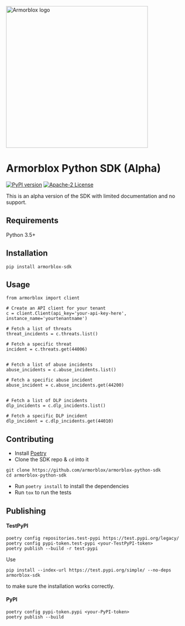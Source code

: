 <img src="https://assets.armorblox.com/f/52352/775x159/8fa6246e47/logo_color.svg" width=387 alt="Armorblox logo">

# Armorblox Python SDK (Alpha)

[![PyPI version](https://badge.fury.io/py/armorblox-sdk.svg)](https://badge.fury.io/py/armorblox-sdk)
[![Apache-2 License](https://img.shields.io/badge/license-Apache2-blueviolet)](https://www.apache.org/licenses/LICENSE-2.0)

This is an alpha version of the SDK with limited documentation and no support.

## Requirements

Python 3.5+

## Installation

```
pip install armorblox-sdk
```

## Usage

```
from armorblox import client

# Create an API client for your tenant
c = client.Client(api_key='your-api-key-here', instance_name='yourtenantname')

# Fetch a list of threats
threat_incidents = c.threats.list()

# Fetch a specific threat
incident = c.threats.get(44006)


# Fetch a list of abuse incidents
abuse_incidents = c.abuse_incidents.list()

# Fetch a specific abuse incident
abuse_incident = c.abuse_incidents.get(44200)


# Fetch a list of DLP incidents
dlp_incidents = c.dlp_incidents.list()

# Fetch a specific DLP incident
dlp_incident = c.dlp_incidents.get(44010)
```

## Contributing

* Install [Poetry](https://python-poetry.org)
* Clone the SDK repo & `cd` into it
```
git clone https://github.com/armorblox/armorblox-python-sdk
cd armorblox-python-sdk
```
* Run `poetry install` to install the dependencies
* Run `tox` to run the tests

## Publishing

#### TestPyPI
```
poetry config repositories.test-pypi https://test.pypi.org/legacy/
poetry config pypi-token.test-pypi <your-TestPyPI-token>
poetry publish --build -r test-pypi
```

Use
```
pip install --index-url https://test.pypi.org/simple/ --no-deps armorblox-sdk
```
to make sure the installation works correctly.

#### PyPI
```
poetry config pypi-token.pypi <your-PyPI-token>
poetry publish --build
```
